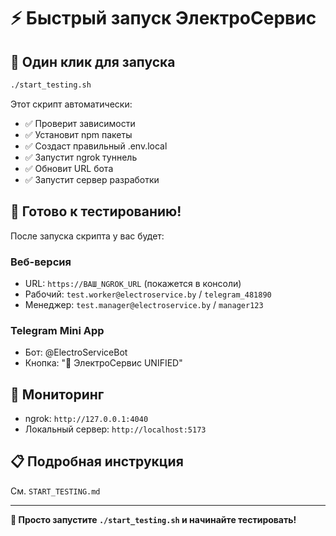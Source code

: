 # ⚡ Быстрый запуск ЭлектроСервис

## 🚀 Один клик для запуска

```bash
./start_testing.sh
```

Этот скрипт автоматически:
- ✅ Проверит зависимости
- ✅ Установит npm пакеты
- ✅ Создаст правильный .env.local
- ✅ Запустит ngrok туннель
- ✅ Обновит URL бота
- ✅ Запустит сервер разработки

## 📱 Готово к тестированию!

После запуска скрипта у вас будет:

### Веб-версия
- URL: `https://ВАШ_NGROK_URL` (покажется в консоли)
- Рабочий: `test.worker@electroservice.by` / `telegram_481890`
- Менеджер: `test.manager@electroservice.by` / `manager123`

### Telegram Mini App
- Бот: @ElectroServiceBot
- Кнопка: "🔧 ЭлектроСервис UNIFIED"

## 🔧 Мониторинг
- ngrok: `http://127.0.0.1:4040`
- Локальный сервер: `http://localhost:5173`

## 📋 Подробная инструкция
См. `START_TESTING.md`

---

**🎉 Просто запустите `./start_testing.sh` и начинайте тестировать!**
